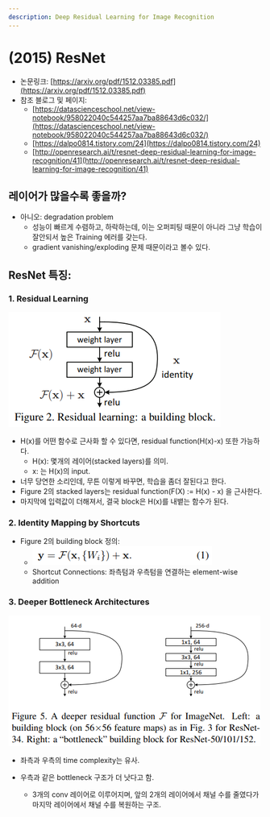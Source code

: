 ```yaml
---
description: Deep Residual Learning for Image Recognition
---
```


# \(2015\) ResNet

* 논문링크: [https://arxiv.org/pdf/1512.03385.pdf](https://arxiv.org/pdf/1512.03385.pdf)
* 참조 블로그 및 페이지:
  * [https://datascienceschool.net/view-notebook/958022040c544257aa7ba88643d6c032/](https://datascienceschool.net/view-notebook/958022040c544257aa7ba88643d6c032/)
  * [https://dalpo0814.tistory.com/24](https://dalpo0814.tistory.com/24)
  * [http://openresearch.ai/t/resnet-deep-residual-learning-for-image-recognition/41](http://openresearch.ai/t/resnet-deep-residual-learning-for-image-recognition/41)



## 레이어가 많을수록 좋을까?

* 아니오: degradation problem
  * 성능이 빠르게 수렴하고, 하락하는데, 이는 오퍼피팅 때문이 아니라 그냥 학습이 잘안되서 높은 Training 에러를 갖는다.
  * gradient vanishing/exploding 문제 때문이라고 볼수 있다. 

## ResNet 특징:

### 1. Residual Learning

![](.gitbook/assets/image%20%289%29.png)

* H\(x\)를 어떤 함수로 근사화 할 수 있다면, residual function\(H\(x\)-x\) 또한 가능하다.
  * H\(x\):  몇개의 레이어\(stacked layers\)를 의미.
  * x: 는 H\(x\)의 input.
* 너무 당연한 소리인데, 무튼 이렇게 바꾸면, 학습을 좀더 잘된다고 한다.
* Figure 2의 stacked layers는 residual function\(F\(X\) :=  H\(x\) - x\) 을 근사한다. 
* 마지막에 입력값이 더해져서, 결국 block은 H\(x\)를 내뱉는 함수가 된다.

### 2. Identity Mapping by Shortcuts

* Figure 2의 building block 정의:
  * ![](.gitbook/assets/image%20%2814%29.png)
  * Shortcut Connections: 좌측텀과 우측텀을 연결하는 element-wise addition

### 3. Deeper Bottleneck Architectures

![](.gitbook/assets/image%20%2811%29.png)

* 좌측과 우측의 time complexity는 유사.
* 우측과 같은 bottleneck 구조가 더 낫다고 함.

  * 3개의 conv 레이어로 이루어지며,  앞의 2개의 레이어에서 채널 수를  줄였다가 마지막 레이어에서 채널 수를 복원하는 구조.







